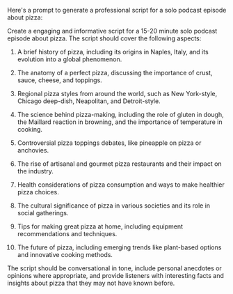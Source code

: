 Here's a prompt to generate a professional script for a solo podcast episode about pizza:

Create a engaging and informative script for a 15-20 minute solo podcast episode about pizza. The script should cover the following aspects:

1. A brief history of pizza, including its origins in Naples, Italy, and its evolution into a global phenomenon.

2. The anatomy of a perfect pizza, discussing the importance of crust, sauce, cheese, and toppings.

3. Regional pizza styles from around the world, such as New York-style, Chicago deep-dish, Neapolitan, and Detroit-style.

4. The science behind pizza-making, including the role of gluten in dough, the Maillard reaction in browning, and the importance of temperature in cooking.

5. Controversial pizza toppings debates, like pineapple on pizza or anchovies.

6. The rise of artisanal and gourmet pizza restaurants and their impact on the industry.

7. Health considerations of pizza consumption and ways to make healthier pizza choices.

8. The cultural significance of pizza in various societies and its role in social gatherings.

9. Tips for making great pizza at home, including equipment recommendations and techniques.

10. The future of pizza, including emerging trends like plant-based options and innovative cooking methods.

The script should be conversational in tone, include personal anecdotes or opinions where appropriate, and provide listeners with interesting facts and insights about pizza that they may not have known before.